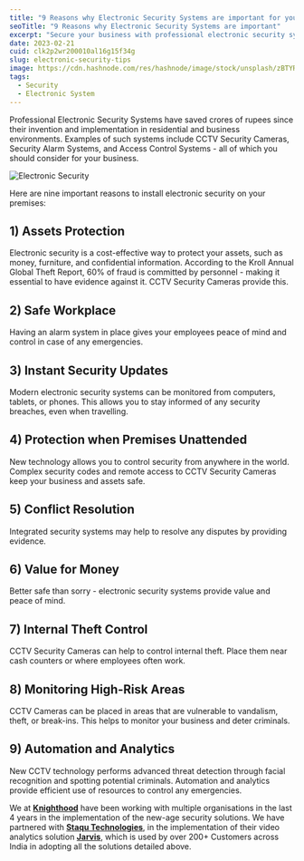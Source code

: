 ```yaml
---
title: "9 Reasons why Electronic Security Systems are important for your business"
seoTitle: "9 Reasons why Electronic Security Systems are important"
excerpt: "Secure your business with professional electronic security systems. Learn why CCTV security cameras, alarm systems and access control systems are important"
date: 2023-02-21
cuid: clk2p2wr200010al16g15f34g
slug: electronic-security-tips
image: https://cdn.hashnode.com/res/hashnode/image/stock/unsplash/zBTYRFCeaS0/upload/50f4e969f6c6ceea1f3c401e64c980e0.jpeg
tags:
  - Security
  - Electronic System
---
```


Professional Electronic Security Systems have saved crores of rupees since their invention and implementation in residential and business environments. Examples of such systems include CCTV Security Cameras, Security Alarm Systems, and Access Control Systems - all of which you should consider for your business.

![Electronic Security](/cctv-h.jpg)

Here are nine important reasons to install electronic security on your premises:

## 1) Assets Protection[​](http://localhost:3000/blog/electronic-security#assets-protection)

Electronic security is a cost-effective way to protect your assets, such as money, furniture, and confidential information. According to the Kroll Annual Global Theft Report, 60% of fraud is committed by personnel - making it essential to have evidence against it. CCTV Security Cameras provide this.

## 2) Safe Workplace[​](http://localhost:3000/blog/electronic-security#safe-workplace)

Having an alarm system in place gives your employees peace of mind and control in case of any emergencies.

## 3) Instant Security Updates[​](http://localhost:3000/blog/electronic-security#instant-security-updates)

Modern electronic security systems can be monitored from computers, tablets, or phones. This allows you to stay informed of any security breaches, even when travelling.

## 4) Protection when Premises Unattended[​](http://localhost:3000/blog/electronic-security#protection-when-premises-unattended)

New technology allows you to control security from anywhere in the world. Complex security codes and remote access to CCTV Security Cameras keep your business and assets safe.

## 5) Conflict Resolution[​](http://localhost:3000/blog/electronic-security#conflict-resolution)

Integrated security systems may help to resolve any disputes by providing evidence.

## 6) Value for Money[​](http://localhost:3000/blog/electronic-security#value-for-money)

Better safe than sorry - electronic security systems provide value and peace of mind.

## 7) Internal Theft Control[​](http://localhost:3000/blog/electronic-security#internal-theft-control)

CCTV Security Cameras can help to control internal theft. Place them near cash counters or where employees often work.

## 8) Monitoring High-Risk Areas[​](http://localhost:3000/blog/electronic-security#monitoring-high-risk-areas)

CCTV Cameras can be placed in areas that are vulnerable to vandalism, theft, or break-ins. This helps to monitor your business and deter criminals.

## 9) Automation and Analytics[​](http://localhost:3000/blog/electronic-security#automation-and-analytics)

New CCTV technology performs advanced threat detection through facial recognition and spotting potential criminals. Automation and analytics provide efficient use of resources to control any emergencies.

We at [**Knighthood**](/) have been working with multiple organisations in the last 4 years in the implementation of the new-age security solutions. We have partnered with [**Staqu Technologies**](https://www.staqu.com/), in the implementation of their video analytics solution [**Jarvis**](https://www.staqu.com/#what_jarvis_is), which is used by over 200+ Customers across India in adopting all the solutions detailed above.
